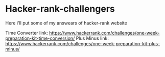 # Hacker-rank-challengers
Here i'll put some of my answears of hacker-rank website 

Time Converter link: https://www.hackerrank.com/challenges/one-week-preparation-kit-time-conversion/ 
Plus Minus link: https://www.hackerrank.com/challenges/one-week-preparation-kit-plus-minus/ 

